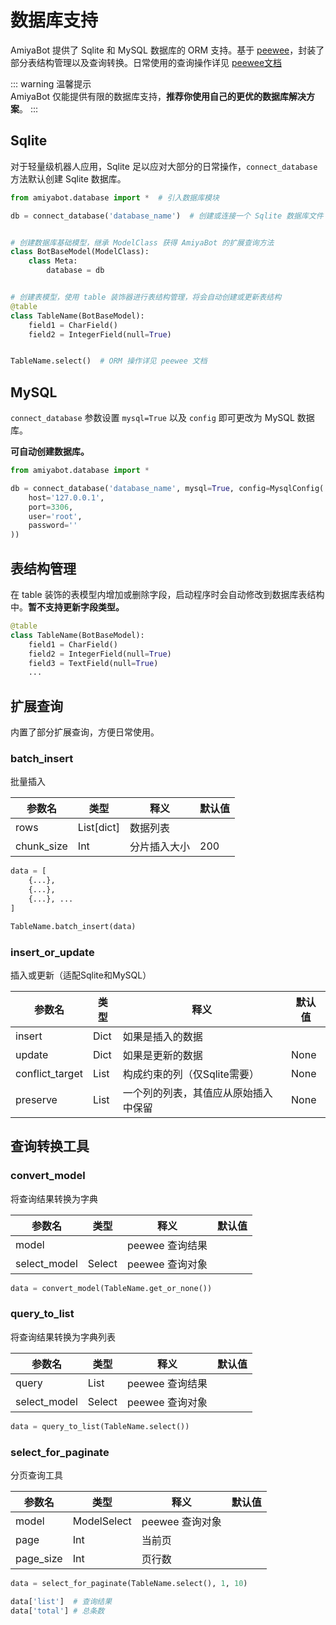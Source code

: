 # 数据库支持

AmiyaBot 提供了 Sqlite 和 MySQL 数据库的 ORM
支持。基于 [peewee](https://github.com/coleifer/peewee)，封装了部分表结构管理以及查询转换。日常使用的查询操作详见 [peewee文档](http://docs.peewee-orm.com/)

::: warning 温馨提示<br>
AmiyaBot 仅能提供有限的数据库支持，**推荐你使用自己的更优的数据库解决方案**。
:::

## Sqlite

对于轻量级机器人应用，Sqlite 足以应对大部分的日常操作，`connect_database` 方法默认创建 Sqlite 数据库。

```python
from amiyabot.database import *  # 引入数据库模块

db = connect_database('database_name')  # 创建或连接一个 Sqlite 数据库文件


# 创建数据库基础模型，继承 ModelClass 获得 AmiyaBot 的扩展查询方法
class BotBaseModel(ModelClass):
    class Meta:
        database = db


# 创建表模型，使用 table 装饰器进行表结构管理，将会自动创建或更新表结构
@table
class TableName(BotBaseModel):
    field1 = CharField()
    field2 = IntegerField(null=True)


TableName.select()  # ORM 操作详见 peewee 文档
```

## MySQL

`connect_database` 参数设置 `mysql=True` 以及 `config` 即可更改为 MySQL 数据库。

**可自动创建数据库。**

```python
from amiyabot.database import *

db = connect_database('database_name', mysql=True, config=MysqlConfig(
    host='127.0.0.1',
    port=3306,
    user='root',
    password=''
))
```

## 表结构管理

在 table 装饰的表模型内增加或删除字段，启动程序时会自动修改到数据库表结构中。**暂不支持更新字段类型。**

```python
@table
class TableName(BotBaseModel):
    field1 = CharField()
    field2 = IntegerField(null=True)
    field3 = TextField(null=True)
    ...
```

## 扩展查询

内置了部分扩展查询，方便日常使用。

### batch_insert

批量插入

| 参数名        | 类型          | 释义     | 默认值 |
|------------|-------------|--------|-----|
| rows       | List\[dict] | 数据列表   |     |
| chunk_size | Int         | 分片插入大小 | 200 |

```python
data = [
    {...},
    {...},
    {...}, ...
]

TableName.batch_insert(data)
```

### insert_or_update

插入或更新（适配Sqlite和MySQL）

| 参数名             | 类型   | 释义                 | 默认值  |
|-----------------|------|--------------------|------|
| insert          | Dict | 如果是插入的数据           |      |
| update          | Dict | 如果是更新的数据           | None |
| conflict_target | List | 构成约束的列（仅Sqlite需要）  | None |
| preserve        | List | 一个列的列表，其值应从原始插入中保留 | None |

## 查询转换工具

### convert_model

将查询结果转换为字典

| 参数名          | 类型     | 释义          | 默认值 |
|--------------|--------|-------------|-----|
| model        |        | peewee 查询结果 |     |
| select_model | Select | peewee 查询对象 |     |

```python
data = convert_model(TableName.get_or_none())
```

### query_to_list

将查询结果转换为字典列表

| 参数名          | 类型     | 释义          | 默认值 |
|--------------|--------|-------------|-----|
| query        | List   | peewee 查询结果 |     |
| select_model | Select | peewee 查询对象 |     |

```python
data = query_to_list(TableName.select())
```

### select_for_paginate

分页查询工具

| 参数名       | 类型          | 释义          | 默认值 |
|-----------|-------------|-------------|-----|
| model     | ModelSelect | peewee 查询对象 |     |
| page      | Int         | 当前页         |     |
| page_size | Int         | 页行数         |     |

```python
data = select_for_paginate(TableName.select(), 1, 10)

data['list']  # 查询结果
data['total'] # 总条数
```
